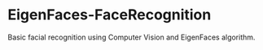 # EigenFaces-FaceRecognition
Basic facial recognition using Computer Vision and EigenFaces algorithm.
